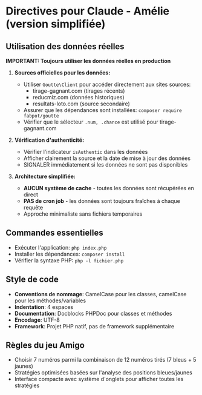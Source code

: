 # Directives pour Claude - Amélie (version simplifiée)

## Utilisation des données réelles

**IMPORTANT: Toujours utiliser les données réelles en production**

1. **Sources officielles pour les données:**
   - Utiliser `Goutte\Client` pour accéder directement aux sites sources:
     - tirage-gagnant.com (tirages récents)
     - reducmiz.com (données historiques)
     - resultats-loto.com (source secondaire)
   - Assurer que les dépendances sont installées: `composer require fabpot/goutte`
   - Vérifier que le sélecteur `.num, .chance` est utilisé pour tirage-gagnant.com

2. **Vérification d'authenticité:**
   - Vérifier l'indicateur `isAuthentic` dans les données
   - Afficher clairement la source et la date de mise à jour des données
   - SIGNALER immédiatement si les données ne sont pas disponibles

3. **Architecture simplifiée:**
   - **AUCUN système de cache** - toutes les données sont récupérées en direct
   - **PAS de cron job** - les données sont toujours fraîches à chaque requête
   - Approche minimaliste sans fichiers temporaires

## Commandes essentielles

- Exécuter l'application: `php index.php`
- Installer les dépendances: `composer install`
- Vérifier la syntaxe PHP: `php -l fichier.php`

## Style de code

- **Conventions de nommage**: CamelCase pour les classes, camelCase pour les méthodes/variables
- **Indentation**: 4 espaces
- **Documentation**: Docblocks PHPDoc pour classes et méthodes
- **Encodage**: UTF-8
- **Framework**: Projet PHP natif, pas de framework supplémentaire

## Règles du jeu Amigo

- Choisir 7 numéros parmi la combinaison de 12 numéros tirés (7 bleus + 5 jaunes)
- Stratégies optimisées basées sur l'analyse des positions bleues/jaunes
- Interface compacte avec système d'onglets pour afficher toutes les stratégies